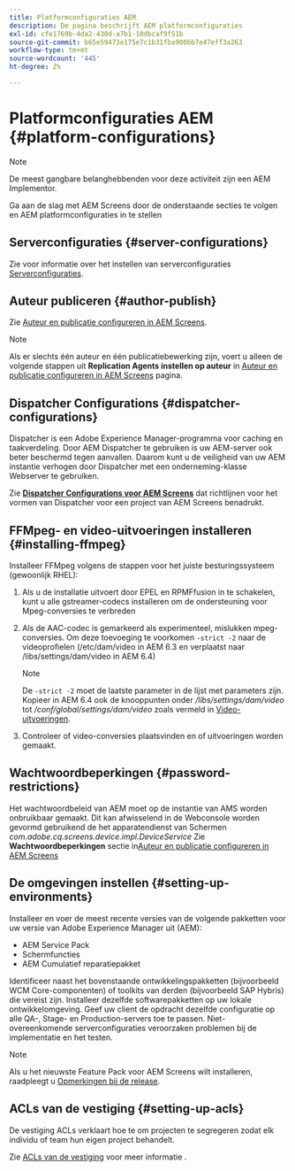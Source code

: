 ```yaml
---
title: Platformconfiguraties AEM
description: De pagina beschrijft AEM platformconfiguraties
exl-id: cfe1769b-4da2-430d-a7b1-10dbcaf9f51b
source-git-commit: b65e59473e175e7c1b31fba900bb7e47eff3a263
workflow-type: tm+mt
source-wordcount: '445'
ht-degree: 2%

---
```


# Platformconfiguraties AEM  {#platform-configurations}

>[!NOTE]
>
>De meest gangbare belanghebbenden voor deze activiteit zijn een AEM Implementor.

Ga aan de slag met AEM Screens door de onderstaande secties te volgen en AEM platformconfiguraties in te stellen

## Serverconfiguraties {#server-configurations}

Zie voor informatie over het instellen van serverconfiguraties [Serverconfiguraties](https://experienceleague.adobe.com/en/docs/experience-manager-screens/user-guide/administering/configuring-screens-introduction#ServerConfiguration).

## Auteur publiceren {#author-publish}

Zie [Auteur en publicatie configureren in AEM Screens](https://experienceleague.adobe.com/en/docs/experience-manager-screens/user-guide/administering/author-publish/author-and-publish).

>[!NOTE]
>
>Als er slechts één auteur en één publicatiebewerking zijn, voert u alleen de volgende stappen uit **Replication Agents instellen op auteur** in [Auteur en publicatie configureren in AEM Screens](https://experienceleague.adobe.com/en/docs/experience-manager-screens/user-guide/administering/author-publish/author-and-publish) pagina.

## Dispatcher Configurations {#dispatcher-configurations}

Dispatcher is een Adobe Experience Manager-programma voor caching en taakverdeling. Door AEM Dispatcher te gebruiken is uw AEM-server ook beter beschermd tegen aanvallen. Daarom kunt u de veiligheid van uw AEM instantie verhogen door Dispatcher met een onderneming-klasse Webserver te gebruiken.

Zie **[Dispatcher Configurations voor AEM Screens](https://experienceleague.adobe.com/en/docs/experience-manager-screens/user-guide/administering/dispatcher-configurations-aem-screens)** dat richtlijnen voor het vormen van Dispatcher voor een project van AEM Screens benadrukt.

## FFMpeg- en video-uitvoeringen installeren {#installing-ffmpeg}

Installeer FFMpeg volgens de stappen voor het juiste besturingssysteem (gewoonlijk RHEL):

1. Als u de installatie uitvoert door EPEL en RPMFfusion in te schakelen, kunt u alle gstreamer-codecs installeren om de ondersteuning voor Mpeg-conversies te verbreden
1. Als de AAC-codec is gemarkeerd als experimenteel, mislukken mpeg-conversies. Om deze toevoeging te voorkomen `-strict -2` naar de videoprofielen (/etc/dam/video in AEM 6.3 en verplaatst naar /libs/settings/dam/video in AEM 6.4)

   >[!NOTE]
   >
   >De `-strict -2` moet de laatste parameter in de lijst met parameters zijn. Kopieer in AEM 6.4 ook de knooppunten onder */libs/settings/dam/video* tot */conf/global/settings/dam/video* zoals vermeld in [Video-uitvoeringen](https://experienceleague.adobe.com/en/docs/experience-manager-screens/user-guide/authoring/product-features/generating-renditions).
1. Controleer of video-conversies plaatsvinden en of uitvoeringen worden gemaakt.

## Wachtwoordbeperkingen {#password-restrictions}

Het wachtwoordbeleid van AEM moet op de instantie van AMS worden onbruikbaar gemaakt. Dit kan afwisselend in de Webconsole worden gevormd gebruikend de het apparatendienst van Schermen *com.adobe.cq.screens.device.impl.DeviceService*
Zie **Wachtwoordbeperkingen** sectie in[Auteur en publicatie configureren in AEM Screens](https://experienceleague.adobe.com/en/docs/experience-manager-screens/user-guide/administering/author-publish/author-and-publish)

## De omgevingen instellen {#setting-up-environments}

Installeer en voer de meest recente versies van de volgende pakketten voor uw versie van Adobe Experience Manager uit (AEM):

* AEM Service Pack
* Schermfuncties
* AEM Cumulatief reparatiepakket

Identificeer naast het bovenstaande ontwikkelingspakketten (bijvoorbeeld WCM Core-componenten) of toolkits van derden (bijvoorbeeld SAP Hybris) die vereist zijn.
Installeer dezelfde softwarepakketten op uw lokale ontwikkelomgeving. Geef uw client de opdracht dezelfde configuratie op alle QA-, Stage- en Production-servers toe te passen. Niet-overeenkomende serverconfiguraties veroorzaken problemen bij de implementatie en het testen.

>[!NOTE]
>
>Als u het nieuwste Feature Pack voor AEM Screens wilt installeren, raadpleegt u [Opmerkingen bij de release](https://experienceleague.adobe.com/en/docs/experience-manager-screens/user-guide/aem-screens-introduction).

## ACLs van de vestiging {#setting-up-acls}

De vestiging ACLs verklaart hoe te om projecten te segregeren zodat elk individu of team hun eigen project behandelt.

Zie [ACLs van de vestiging](https://experienceleague.adobe.com/en/docs/experience-manager-screens/user-guide/administering/setting-up-acls) voor meer informatie .
